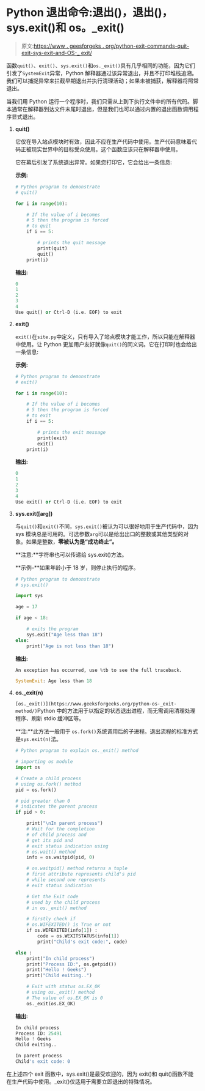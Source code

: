 # Python 退出命令:退出()，退出()，sys.exit()和 os。_exit()

> 原文:[https://www . geesforgeks . org/python-exit-commands-quit-exit-sys-exit-and-OS-_ exit/](https://www.geeksforgeeks.org/python-exit-commands-quit-exit-sys-exit-and-os-_exit/)

函数`quit()`、`exit()`、`sys.exit()`和`os._exit()`具有几乎相同的功能，因为它们引发了`SystemExit`异常，Python 解释器通过该异常退出，并且不打印堆栈追溯。
我们可以捕捉异常来拦截早期退出并执行清理活动；如果未被捕获，解释器将照常退出。

当我们用 Python 运行一个程序时，我们只需从上到下执行文件中的所有代码。脚本通常在解释器到达文件末尾时退出，但是我们也可以通过内置的退出函数调用程序显式退出。

1.  **quit()**

    它仅在导入站点模块时有效，因此不应在生产代码中使用。生产代码意味着代码正被现实世界中的目标受众使用。这个函数应该只在解释器中使用。

    它在幕后引发了系统退出异常。如果您打印它，它会给出一条信息:

    **示例:**

    ```py
    # Python program to demonstrate
    # quit()

    for i in range(10):

        # If the value of i becomes 
        # 5 then the program is forced
        # to quit
        if i == 5:

            # prints the quit message
            print(quit)
            quit()
        print(i)
    ```

    **输出:**

    ```py
    0
    1
    2
    3
    4
    Use quit() or Ctrl-D (i.e. EOF) to exit

    ```

2.  **exit()**

    `exit()`在`site.py`中定义，只有导入了站点模块才能工作，所以只能在解释器中使用。让 Python 更加用户友好就像`quit()`的同义词。它在打印时也会给出一条信息:

    **示例:**

    ```py
    # Python program to demonstrate
    # exit()

    for i in range(10):

        # If the value of i becomes 
        # 5 then the program is forced
        # to exit
        if i == 5:

            # prints the exit message
            print(exit)
            exit()
        print(i)
    ```

    **输出:**

    ```py
    0
    1
    2
    3
    4
    Use exit() or Ctrl-D (i.e. EOF) to exit

    ```

3.  **sys.exit([arg])**

    与`quit()`和`exit()`不同，`sys.exit()`被认为可以很好地用于生产代码中，因为 sys 模块总是可用的。可选参数`arg`可以是给出出口的整数或其他类型的对象。如果是整数，**零被认为是“成功终止”。**

    **注意:**字符串也可以传递给 sys.exit()方法。

    **示例–**如果年龄小于 18 岁，则停止执行的程序。

    ```py
    # Python program to demonstrate
    # sys.exit()

    import sys

    age = 17

    if age < 18:

        # exits the program
        sys.exit("Age less than 18")    
    else:
        print("Age is not less than 18")
    ```

    **输出:**

    ```py
    An exception has occurred, use %tb to see the full traceback.

    SystemExit: Age less than 18

    ```

4.  **os._exit(n)**

    `[os._exit()](https://www.geeksforgeeks.org/python-os-_exit-method/)`Python 中的方法用于以指定的状态退出进程，而无需调用清理处理程序、刷新 stdio 缓冲区等。

    **注:**此方法一般用于 `os.fork()`系统调用后的子进程。退出流程的标准方式是`sys.exit(n)`法。

    ```py
    # Python program to explain os._exit() method  

    # importing os module   
    import os 

    # Create a child process 
    # using os.fork() method  
    pid = os.fork() 

    # pid greater than 0 
    # indicates the parent process  
    if pid > 0: 

        print("\nIn parent process") 
        # Wait for the completion  
        # of child process and     
        # get its pid and  
        # exit status indication using 
        # os.wait() method 
        info = os.waitpid(pid, 0) 

        # os.waitpid() method returns a tuple 
        # first attribute represents child's pid 
        # while second one represents 
        # exit status indication 

        # Get the Exit code  
        # used by the child process 
        # in os._exit() method 

        # firstly check if 
        # os.WIFEXITED() is True or not 
        if os.WIFEXITED(info[1]) : 
            code = os.WEXITSTATUS(info[1]) 
            print("Child's exit code:", code) 

    else : 
        print("In child process") 
        print("Process ID:", os.getpid()) 
        print("Hello ! Geeks") 
        print("Child exiting..") 

        # Exit with status os.EX_OK 
        # using os._exit() method 
        # The value of os.EX_OK is 0         
        os._exit(os.EX_OK)
    ```

    **输出:**

    ```py
    In child process
    Process ID: 25491
    Hello ! Geeks
    Child exiting..

    In parent process
    Child's exit code: 0

    ```

在上述四个 exit 函数中，sys.exit()是最受欢迎的，因为 exit()和 quit()函数不能在生产代码中使用。_exit()仅适用于需要立即退出的特殊情况。